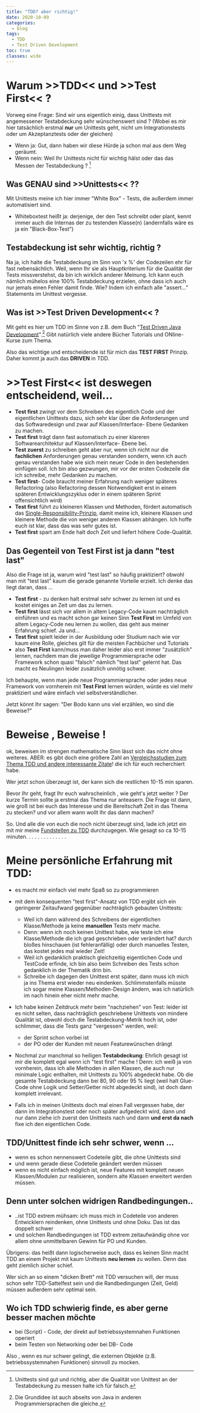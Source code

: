 ```yaml
---
title: "TDD? aber richtig!"
date: 2020-10-09
categories:
  - blog
tags:
  - TDD
  - Test Driven Development
toc: true
classes: wide
---
```

# Warum >>TDD<< und >>Test First<< ?

Vorweg eine Frage: Sind wir uns eigentlich einig, dass Unittests mit angemessener
Testabdeckung sehr wünschenswert sind ? (Wobei es mir hier tatsächlich erstmal **nur**
um Unittests geht, nicht um Integrationstests oder um Akzeptanztests oder der
gleichen)
 
- Wenn ja: Gut, dann haben wir diese Hürde ja schon mal aus dem Weg geräumt.
- Wenn nein: Weil Ihr Unittests nicht für wichtig hälst oder das  das Messen der Testabdeckung ? [^1]

## Was **GENAU** sind >>Unittests<< ?? 

Mit Unittests meine ich hier immer "White Box" - Tests,  die außerdem immer automatisiert sind.
* Whiteboxtest heißt ja: derjenige, der den Test schreibt oder plant,  kennt immer auch die Internas der zu testenden Klasse(n) (andernfalls wäre es ja ein "Black-Box-Test")

## Testabdeckung ist sehr wichtig, richtig ?  
Na ja, ich halte die Testabdeckung im Sinn von 'x %' der Codezeilen ehr für fast nebensächlich. Weil, wenn Ihr sie als Hauptkriterium für die Qualität der Tests missverstehst, da bin ich wirklich anderer Meinung. Ich kann euch nämlich mühelos eine 100% Testabdeckung erzielen, ohne dass ich auch nur jemals einen Fehler damit finde. Wie? Indem ich einfach alle "assert..." Statements im Unittest vergesse. 

## Was ist >>Test Driven Development<< ?
Mit geht es hier um TDD im Sinne von z.B.  dem Buch "[Test Driven Java Development](https://www.packtpub.com/product/test-driven-java-development-second-edition/9781788836111)".[^2] Gibt natürlich viele andere Bücher Tutorials und ONline-Kurse zum Thema.

Also das wichtige und entscheidende ist für mich das  **TEST FIRST** Prinzip. Daher kommt ja auch das **DRIVEN** in TDD.

#  >>Test First<<  ist deswegen entscheidend, weil... 

* **Test first** zwingt vor dem Schreiben des eigentlich Code und der eigentlichen Unittests dazu, sich sehr klar über die Anforderungen und das Softwaredesign und zwar auf Klassen/Interface- Ebene Gedanken zu machen.
* **Test first** trägt dann fast automatisch zu einer klareren Softwarearchitektur auf Klassen/Interface- Ebene bei. 
* **Test zuerst** zu schreiben geht aber nur, wenn ich nicht nur die **fachlichen** Anforderungen genau verstanden sondern, wenn ich auch genau verstanden habe wie sich mein neuer Code in den bestehenden einfügen soll. Ich bin also gezwungen, mir vor der ersten Codezeile die ich schreibe, mehr Gedanken zu machen.
* **Test first**- Code braucht meiner Erfahrung nach weniger späteres  Refactoring (also Refactoring dessen Notwendigkeit erst in einem späteren Entwicklungszyklus oder in einem späteren Sprint offensichtlich wird)
* **Test first** führt zu kleineren Klassen und Methoden, fördert automatisch das [Single-Responsibility-Prinzip](https://de.wikipedia.org/wiki/Single-Responsibility-Prinzip), damit meine ich, kleinere Klassen und kleinere Methode die von weniger anderen Klassen abhängen. Ich hoffe euch ist klar, dass das was sehr gutes ist. 
* **Test first** spart am Ende halt doch Zeit und liefert höhere Code-Qualität.

## Das Gegenteil von **Test First** ist ja dann "test last"
Also die Frage ist ja, warum wird "test last" so häufig praktiziert? obwohl man mit "test last" kaum die gerade genannte Vorteile erzielt.
Ich denke das liegt daran, dass ...
* **Test first** - zu denken halt erstmal sehr schwer zu lernen ist und es kostet einiges an Zeit um das zu lernen.
* **Test first** lässt sich vor allem in altem Legacy-Code kaum nachträglich einführen und es macht schon gar keinen Sinn **Test First** im Umfeld von altem Legacy-Code neu lernen zu wollen, das geht aus meiner Erfahrung schief. Ja und...
* **Test first** spielt leider in der Ausbildung oder Studium nach wie vor kaum eine Rolle, gleiches gilt für die meisten Fachbücher und Tutorials
* also **Test First** kann/muss  man daher leider also erst immer "zusätzlich" lernen, nachdem man die jeweilige Programmiersprache oder Framework schon quasi "falsch" nämlich "test last" gelernt hat. Das macht es Neulingen leider zusätzlich unnötig schwer.

Ich behaupte, wenn man jede neue Programmiersprache oder jedes neue Framework von vornherein mit **Test First** lernen würden, würde es viel mehr praktiziert und wäre einfach viel selbstverständlicher.

Jetzt könnt Ihr sagen: "Der Bodo kann uns viel erzählen, wo sind die Beweise?"
# Beweise , Beweise !

ok, beweisen im strengen mathematische Sinn lässt sich das nicht ohne weiteres. ABER: es gibt doch eine größere Zahl an [Vergleichsstudien zum Thema TDD und andere interessante Zitate](../Literaturrecherche-TDD)! die ich für euch recherchiert habe. 

Wer jetzt schon überzeugt ist, der kann sich die restlichen 10-15 min sparen. 

Bevor Ihr geht, fragt Ihr euch wahrscheinlich , wie geht's jetzt weiter ?
Der kurze Termin sollte ja erstmal das Thema nur anteasern. 
Die Frage ist dann, wie groß ist bei euch das Interesse und die Bereitschaft Zeit in das Thema zu stecken? und vor allem wann wollt Ihr das dann machen? 

So. Und alle die von euch die noch nicht überzeugt sind, lade ich jetzt ein mit mir meine [Fundstellen zu TDD](../Literaturrecherche-TDD) durchzugegen. Wie gesagt so ca 10-15 minuten.
.
.
.
.
.
.
.
.
.
.
.
.
.


# Meine persönliche Erfahrung mit TDD:

-   es macht mir einfach viel mehr Spaß so zu programmieren
-   mit dem konsequenten "test first"-Ansatz von TDD ergibt sich ein
    geringerer Zeitaufwand gegenüber nachträglich gebauten Unittests:
    -   Weil ich dann während des Schreibens der eigentlichen
        Klasse/Methode ja keine **manuellen** Tests mehr mache.
    -   Denn: wenn ich noch keinen Unittest habe, wie teste ich eine
        Klasse/Methode die ich grad geschrieben oder verändert hat?
        durch bloßes hinschauen (ist fehleranfällig) oder durch
        manuelles Testen, das kostet jedes mal wieder Zeit!
    -   Weil ich gedanklich praktisch gleichzeitig eigentlichen Code und TestCode erfinde, ich bin also beim Schreiben des Tests schon gedanklich in der Thematik drin bin.
    -   Schreibe ich dagegen den Unittest erst später, dann muss ich
        mich ja ins Thema erst wieder neu eindenken. Schlimmstenfalls
        müsste ich sogar meine Klassen/Methoden-Design ändern, was ich
        natürlich im nach hinein eher nicht mehr mache.
-   Ich habe keinen Zeitdruck mehr beim "nachziehen" von Test: leider ist es nicht selten, dass nachträglich geschriebene Unittests von mindere Qualität ist, obwohl doch die Testabdeckung-Metrik hoch ist, oder schlimmer, dass die Tests ganz "vergessen" werden, weil:
    -   der Sprint schon vorbei ist
    -   der PO oder der Kunden mit neuen Featurewünschen drängt

-   Nochmal zur manchmal so heiligen **Testabdeckung**: Ehrlich gesagt ist mir die komplett egal wenn ich "test first" mache ! Denn: ich weiß ja von vornherein, dass ich alle Methoden in allen Klassen, die auch nur minimale Logic enthalten, mit Unittests zu 100% abgedeckt habe. Ob die gesamte Testabdeckung dann bei 80, 90 oder 95 % liegt (weil halt Glue-Code ohne Logik und Setter/Getter nicht abgedeckt sind), ist doch dann komplett irrelevant.
-   Falls ich in meinen Unittests doch mal einen Fall vergessen habe, der dann im Integrationstest oder noch später aufgedeckt wird, dann und nur dann ziehe ich zuerst den Unittests nach und dann **und erst da nach** fixe ich den eigentlichen Code.

## TDD/Unittest finde ich sehr schwer, wenn  ...  

-   wenn es schon nennenswert Codeteile gibt, die ohne Unittests sind
-   und wenn gerade diese Codeteile geändert werden müssen
-   wenn es nicht einfach möglich ist, neue Features mit komplett neuen Klassen/Modulen zur realisieren, sondern alte Klassen erweitert
werden müssen.

## Denn unter solchen widrigen Randbedingungen..
-   ..ist TDD extrem mühsam: ich muss mich in Codeteile von anderen Entwicklern reindenken, ohne Unittests und ohne Doku. Das ist das doppelt schwer
-   und solchen Randbedingungen ist TDD extrem zeitaufwändig ohne vor allem ohne unmittelbaren Gewinn für PO und Kunden.

Übrigens: das heißt dann logischerweise auch, dass es keinen Sinn macht TDD an einem Projekt mit kaum Unittests **neu lernen** zu wollen. Denn das geht ziemlich sicher schief.

Wer sich an so einem "dicken Brett" mit TDD versuchen will, der muss
schon sehr TDD-Sattelfest sein und die Randbedingungen (Zeit, Geld)
müssen außerdem sehr optimal sein.

## Wo ich TDD schwierig finde, es aber gerne besser machen möchte 

-   bei (Script) - Code, der direkt auf betriebssystemnahen Funktionen
    operiert
-   beim Testen von Networking oder bei DB- Code

Also , wenn es nur schwer gelingt, die externen Objekte (z.B.
betriebssystemnahen Funktionen) sinnvoll zu mocken.

[^1]: Unittests sind gut und richtig, aber die Qualität von Unittest an der Testabdeckung zu messen halte ich für falsch.
[^2]: Die Grundidee ist auch abseits von Java in anderen Programmiersprachen die gleiche. 
